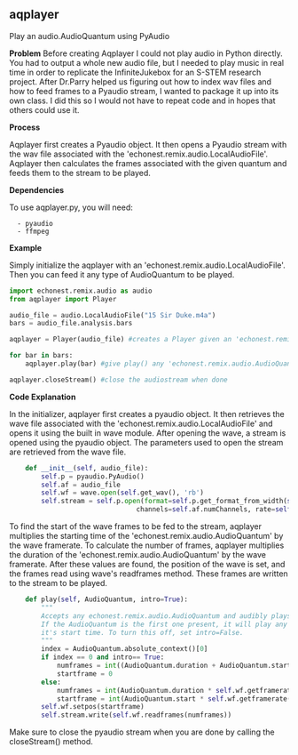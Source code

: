 ## aqplayer

Play an audio.AudioQuantum using PyAudio

**Problem**
Before creating Aqplayer I could not play audio in Python directly. You had to output a whole new audio file, but I needed to play music in real time in order to replicate the InfiniteJukebox for an S-STEM research project. After Dr.Parry helped us figuring out how to index wav files and how to feed frames to a Pyaudio stream, I wanted to package it up into its own class. I did this so I would not have to repeat code and in hopes that others could use it.


**Process**

Aqplayer first creates a Pyaudio object. It then opens a Pyaudio stream with the wav file associated with the 'echonest.remix.audio.LocalAudioFile'. Aqplayer then calculates the frames associated with the given quantum and feeds them to the stream to be played.


**Dependencies**

To use aqplayer.py, you will need:

      - pyaudio
      - ffmpeg

**Example**

Simply initialize the aqplayer with an 'echonest.remix.audio.LocalAudioFile'.
Then you can feed it any type of AudioQuantum to be played.
```python
import echonest.remix.audio as audio
from aqplayer import Player

audio_file = audio.LocalAudioFile("15 Sir Duke.m4a")
bars = audio_file.analysis.bars

aqplayer = Player(audio_file) #creates a Player given an 'echonest.remix.audio.LocalAudioFile'

for bar in bars:
    aqplayer.play(bar) #give play() any 'echonest.remix.audio.AudioQuantum' to be played (section, bar, beat, etc...)

aqplayer.closeStream() #close the audiostream when done
```

**Code Explanation**

In the initializer, aqplayer first creates a pyaudio object. It then retrieves the wave file associated with the 'echonest.remix.audio.LocalAudioFile' and opens it using the built in wave module. After opening the wave, a stream is opened using the pyaudio object. The parameters used to open the stream are retrieved from the wave file.
```python
    def __init__(self, audio_file):
        self.p = pyaudio.PyAudio()
        self.af = audio_file
        self.wf = wave.open(self.get_wav(), 'rb')
        self.stream = self.p.open(format=self.p.get_format_from_width(self.wf.getsampwidth()),
                                channels=self.af.numChannels, rate=self.af.sampleRate, output=True)
```
To find the start of the wave frames to be fed to the stream, aqplayer multiplies the starting time of the 'echonest.remix.audio.AudioQuantum' by the wave framerate. To calculate the number of frames, aqplayer multiplies the duration of the 'echonest.remix.audio.AudioQuantum' by the wave framerate. After these values are found, the position of the wave is set, and the frames read using wave's readframes method. These frames are written to the stream to be played.
```python
    def play(self, AudioQuantum, intro=True):
        """
        Accepts any echonest.remix.audio.AudioQuantum and audibly plays it for you.
        If the AudioQuantum is the first one present, it will play any frames before
        it's start time. To turn this off, set intro=False.
        """
        index = AudioQuantum.absolute_context()[0]
        if index == 0 and intro== True:
            numframes = int((AudioQuantum.duration + AudioQuantum.start) * self.wf.getframerate())
            startframe = 0
        else:
            numframes = int(AudioQuantum.duration * self.wf.getframerate())
            startframe = int(AudioQuantum.start * self.wf.getframerate())
        self.wf.setpos(startframe)
        self.stream.write(self.wf.readframes(numframes))
```
Make sure to close the pyaudio stream when you are done by calling the closeStream() method.
